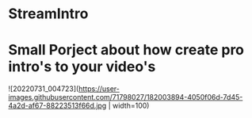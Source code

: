 # StreamIntro
# Small Porject about how create pro intro's to your video's 
![20220731_004723](https://user-images.githubusercontent.com/71798027/182003894-4050f06d-7d45-4a2d-af67-88223513f66d.jpg | width=100)
